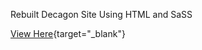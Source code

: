 Rebuilt Decagon Site Using HTML and SaSS

[View Here](https://mab-decagon-site.netlify.app/){target="_blank"}

